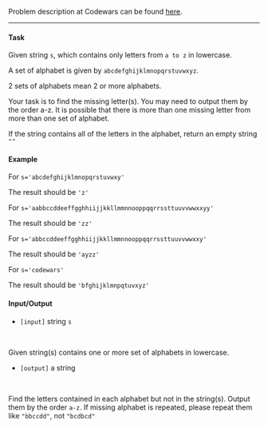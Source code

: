 Problem description at Codewars can be found
[here](https://www.codewars.com/kata/58a664bb586e986c940001d5/train/python).

-------------

#### Task
Given string `s`, which contains only letters from `a to z` in lowercase.
<br>

A set of alphabet is given by `abcdefghijklmnopqrstuvwxyz`.
<br>

2 sets of alphabets mean 2 or more alphabets.
<br>

Your task is to find the missing letter(s). You may need to output them by the order a-z. It is
possible that there is more than one missing letter from more than one set of alphabet.
<br>

If the string contains all of the letters in the alphabet, return an empty string `""`
<br>

#### Example
For `s='abcdefghijklmnopqrstuvwxy'`
<br>

The result should be `'z'`
<br>

For `s='aabbccddeeffgghhiijjkkllmmnnooppqqrrssttuuvvwwxxyy'`
<br>

The result should be `'zz'`
<br>

For `s='abbccddeeffgghhiijjkkllmmnnooppqqrrssttuuvvwwxxy'`
<br>

The result should be `'ayzz'`
<br>

For `s='codewars'`
<br>

The result should be `'bfghijklmnpqtuvxyz'`
<br>

#### Input/Output
- `[input]` string `s`
<br>

Given string(s) contains one or more set of alphabets in lowercase.

- `[output]` a string
<br>

Find the letters contained in each alphabet but not in the string(s). Output them by the order
`a-z`.  If missing alphabet is repeated, please repeat them like `"bbccdd"`, not `"bcdbcd"`
